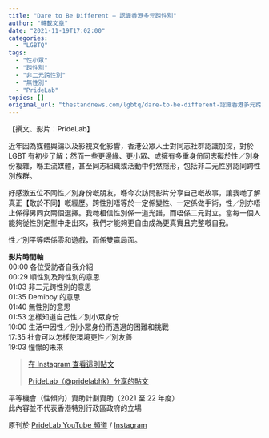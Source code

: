 ```yaml
---
title: "Dare to Be Different — 認識香港多元跨性別"
author: "轉載文章"
date: "2021-11-19T17:02:00"
categories:
  - "LGBTQ"
tags:
  - "性小眾"
  - "跨性別"
  - "非二元跨性別"
  - "無性別"
  - "PrideLab"
topics: []
original_url: "thestandnews.com/lgbtq/dare-to-be-different-認識香港多元跨性別"
---
```

【撰文、影片：PrideLab】

近年因為媒體輿論以及影視文化影響，香港公眾人士對同志社群認識加深，對於 LGBT 有初步了解；然而一些更邊緣、更小眾、或擁有多重身份同志礙於性／別身份複雜，喺主流媒體，甚至同志組織或活動中仍然隱形，包括非二元性別認同跨性別族群。

好感激五位不同性／別身份嘅朋友，喺今次訪問影片分享自己嘅故事，讓我哋了解真正【敢於不同】嘅經歷。跨性別唔等於一定係變性、一定係做手術，性／別亦唔止係得男同女兩個選擇。我哋相信性別係一道光譜，而唔係二元對立。當每一個人能夠從性別定型中走出來，我們才能夠更自由成為更真實且完整嘅自我。

性／別平等唔係零和遊戲，而係雙贏局面。

**影片時間軸**  
00:00 各位受訪者自我介紹  
00:29 順性別及跨性別的意思  
01:03 非二元跨性別的意思  
01:35 Demiboy 的意思  
01:40 無性別的意思  
01:53 怎樣知道自己性／別小眾身份  
10:00 生活中因性／別小眾身份而遇過的困難和挑戰  
17:35 社會可以怎樣使環境更性／別友善  
19:03 憧憬的未來

> [](http://web.archive.org/web/20211119093914/https://www.instagram.com/p/CWQteX5vnf8/?utm_source=ig_embed&utm_campaign=loading)
> 
> [在 Instagram 查看這則貼文](http://web.archive.org/web/20211119093914/https://www.instagram.com/p/CWQteX5vnf8/?utm_source=ig_embed&utm_campaign=loading)
> 
> [PrideLab（@pridelabhk）分享的貼文](http://web.archive.org/web/20211119093914/https://www.instagram.com/p/CWQteX5vnf8/?utm_source=ig_embed&utm_campaign=loading)

平等機會（性傾向）資助計劃資助（2021 至 22 年度）  
此內容並不代表香港特別行政區政府的立場

原刊於 [PrideLab YouTube 頻道](http://web.archive.org/web/20211119093914/https://youtu.be/UUzN8pK4Yi4) / [Instagram](http://web.archive.org/web/20211119093914/https://www.instagram.com/p/CWQteX5vnf8/)